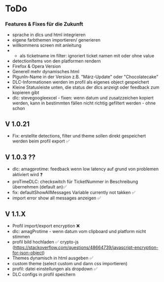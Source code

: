 # ToDo

### Features & Fixes für die Zukunft
 
- sprache in dlcs und html integrieren
- eigene farbthemen importieren/ generieren
- willkommens screen mit anleitung
- * als ticketname im filter: ignoriert ticket namen mit oder ohne value
- detectionItems von den platformen rendern
- Firefox & Opera Version
- Generell mehr dynamisches html
- PlgunIn-Name in der Version z.B. "März-Update" oder "Chocolatecake"
- DLC-Informationen werden im profil als eigenes object gespeichert
- Kleine Statusleiste unten, die status der dlcs anzeigt oder feedback zum kopieren gibt
- dlc: stevegoogleexcel - fixen: wenn datum und zusatzzeichen kopiert werden, kann in bestimmten fällen nicht richtig gefiltert werden - ohne schon

## V 1.0.21
- Fix: erstellte detections, filter und theme sollen direkt gespeichert werden beim profil export ✅

## V 1.0.3 ??
- dlc: amagprotime: feedback wenn low latency auf grund von problemen aktiviert wird ❓
- proTimeDLC: checkswitch für TicketNummer in Beschreibung übernehmen (default an)✅
- fix: defaultShowAllMessages Variable currently not takken ✅
- import error show all messages anzeigen ✅

## V 1.1.X
- Profil import/export encryption ❌
- dlc: amagProtime - wenn datum vom clipboard und platform nicht stimmen
- profil bild hochladen ✅
crypto-js (https://stackoverflow.com/questions/48664739/javascript-encryption-for-json-object)
- Themes dynamisch in html ausgeben ✅
- custom theme (select custom und dann css importieren)
- profil: datei einstellungen als dropdown ✅
- DLC configs in profil speichern